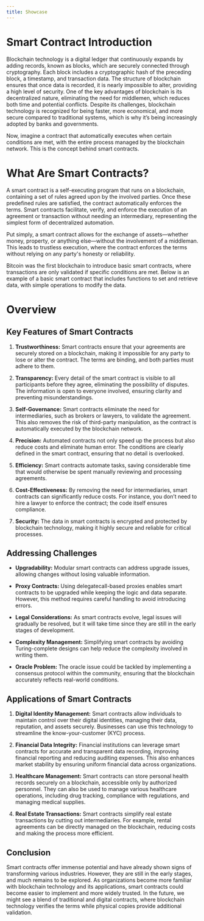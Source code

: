 ```yaml
---
title: Showcase 
---
```


# Smart Contract Introduction

Blockchain technology is a digital ledger that continuously expands by adding records, known as blocks, which are securely connected through cryptography. Each block includes a cryptographic hash of the preceding block, a timestamp, and transaction data. The structure of blockchain ensures that once data is recorded, it is nearly impossible to alter, providing a high level of security. One of the key advantages of blockchain is its decentralized nature, eliminating the need for middlemen, which reduces both time and potential conflicts. Despite its challenges, blockchain technology is recognized for being faster, more economical, and more secure compared to traditional systems, which is why it’s being increasingly adopted by banks and governments.

Now, imagine a contract that automatically executes when certain conditions are met, with the entire process managed by the blockchain network. This is the concept behind smart contracts.

# What Are Smart Contracts?
A smart contract is a self-executing program that runs on a blockchain, containing a set of rules agreed upon by the involved parties. Once these predefined rules are satisfied, the contract automatically enforces the terms. Smart contracts facilitate, verify, and enforce the execution of an agreement or transaction without needing an intermediary, representing the simplest form of decentralized automation.

Put simply, a smart contract allows for the exchange of assets—whether money, property, or anything else—without the involvement of a middleman. This leads to trustless execution, where the contract enforces the terms without relying on any party's honesty or reliability.

Bitcoin was the first blockchain to introduce basic smart contracts, where transactions are only validated if specific conditions are met. Below is an example of a basic smart contract that includes functions to set and retrieve data, with simple operations to modify the data.

# Overview
## Key Features of Smart Contracts
1. **Trustworthiness:** Smart contracts ensure that your agreements are securely stored on a blockchain, making it impossible for any party to lose or alter the contract. The terms are binding, and both parties must adhere to them.

2. **Transparency:** Every detail of the smart contract is visible to all participants before they agree, eliminating the possibility of disputes. The information is open to everyone involved, ensuring clarity and preventing misunderstandings.

3. **Self-Governance:** Smart contracts eliminate the need for intermediaries, such as brokers or lawyers, to validate the agreement. This also removes the risk of third-party manipulation, as the contract is automatically executed by the blockchain network.

4. **Precision:** Automated contracts not only speed up the process but also reduce costs and eliminate human error. The conditions are clearly defined in the smart contract, ensuring that no detail is overlooked.

5. **Efficiency:** Smart contracts automate tasks, saving considerable time that would otherwise be spent manually reviewing and processing agreements.

6. **Cost-Effectiveness:** By removing the need for intermediaries, smart contracts can significantly reduce costs. For instance, you don’t need to hire a lawyer to enforce the contract; the code itself ensures compliance.

7. **Security:** The data in smart contracts is encrypted and protected by blockchain technology, making it highly secure and reliable for critical processes.

## Addressing Challenges
- **Upgradability:** Modular smart contracts can address upgrade issues, allowing changes without losing valuable information.

- **Proxy Contracts:** Using delegatecall-based proxies enables smart contracts to be upgraded while keeping the logic and data separate. However, this method requires careful handling to avoid introducing errors.

- **Legal Considerations:** As smart contracts evolve, legal issues will gradually be resolved, but it will take time since they are still in the early stages of development.

- **Complexity Management:** Simplifying smart contracts by avoiding Turing-complete designs can help reduce the complexity involved in writing them.

- **Oracle Problem:** The oracle issue could be tackled by implementing a consensus protocol within the community, ensuring that the blockchain accurately reflects real-world conditions.

## Applications of Smart Contracts
1. **Digital Identity Management:** Smart contracts allow individuals to maintain control over their digital identities, managing their data, reputation, and assets securely. Businesses can use this technology to streamline the know-your-customer (KYC) process.

2. **Financial Data Integrity:** Financial institutions can leverage smart contracts for accurate and transparent data recording, improving financial reporting and reducing auditing expenses. This also enhances market stability by ensuring uniform financial data across organizations.

3. **Healthcare Management:** Smart contracts can store personal health records securely on a blockchain, accessible only by authorized personnel. They can also be used to manage various healthcare operations, including drug tracking, compliance with regulations, and managing medical supplies.

4. **Real Estate Transactions:** Smart contracts simplify real estate transactions by cutting out intermediaries. For example, rental agreements can be directly managed on the blockchain, reducing costs and making the process more efficient.

## Conclusion
Smart contracts offer immense potential and have already shown signs of transforming various industries. However, they are still in the early stages, and much remains to be explored. As organizations become more familiar with blockchain technology and its applications, smart contracts could become easier to implement and more widely trusted. In the future, we might see a blend of traditional and digital contracts, where blockchain technology verifies the terms while physical copies provide additional validation.






